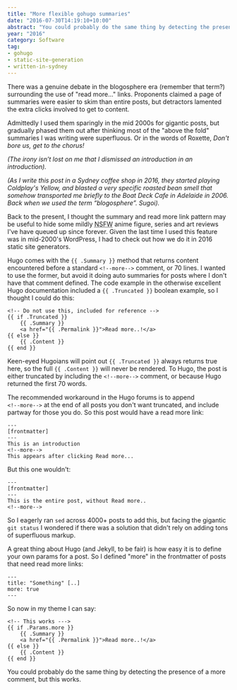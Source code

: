 ```yaml
---
title: "More flexible gohugo summaries"
date: "2016-07-30T14:19:10+10:00"
abstract: "You could probably do the same thing by detecting the presence of a more comment, but this works."
year: "2016"
category: Software
tag: 
- gohugo
- static-site-generation
- written-in-sydney
---
```

There was a genuine debate in the blogosphere era (remember that term?) surrounding the use of "read more..." links. Proponents claimed a page of summaries were easier to skim than entire posts, but detractors lamented the extra clicks involved to get to content.

Admittedly I used them sparingly in the mid 2000s for gigantic posts, but gradually phased them out after thinking most of the "above the fold" summaries I was writing were superfluous. Or in the words of Roxette, *Don't bore us, get to the chorus!*

<p class="aside" style="font-style:italic">(The irony isn’t lost on me that I dismissed an introduction in an introduction).</p>

<p class="aside" style="font-style:italic">(As I write this post in a Sydney coffee shop in 2016, they started playing Coldplay's Yellow, and blasted a very specific roasted bean smell that somehow transported me briefly to the Boat Deck Cafe in Adelaide in 2006. Back when we used the term “blogosphere”. Sugoi).</p>

Back to the present, I thought the summary and read more link pattern may be useful to hide some mildly <abbr title="not safe for work">NSFW</abbr> anime figure, series and art reviews I've have queued up since forever. Given the last time I used this feature was in mid-2000's WordPress, I had to check out how we do it in 2016 static site generators.

Hugo comes with the `{{ .Summary }}` method that returns content encountered before a standard <code style="white-space:nowrap">&lt;!-\-more-\-&gt;</code> comment, or 70 lines. I wanted to use the former, but avoid it doing auto summaries for posts where I don't have that comment defined. The code example in the otherwise excellent Hugo documentation included a `{{ .Truncated }}` boolean example, so I thought I could do this:

    <!-- Do not use this, included for reference -->
    {{ if .Truncated }}
        {{ .Summary }}
        <a href="{{ .Permalink }}">Read more..!</a>
    {{ else }}
        {{ .Content }}
    {{ end }}

Keen-eyed Hugoians will point out `{{ .Truncated }}` always returns true here, so the full `{{ .Content }}` will never be rendered. To Hugo, the post is either truncated by including the <code style="white-space:nowrap">&lt;!-\-more-\-&gt;</code> comment, or because Hugo returned the first 70 words.

The recommended workaround in the Hugo forums is to append <code style="white-space:nowrap">&lt;!-\-more-\-&gt;</code> at the end of all posts you don't want truncated, and include partway for those you do. So this post would have a read more link:

    ---
    [frontmatter]
    ---
    This is an introduction
    <!--more-->
    This appears after clicking Read more...

But this one wouldn't:

    ---
    [frontmatter]
    ---
    This is the entire post, without Read more..
    <!--more-->

So I eagerly ran `sed` across 4000+ posts to add this, but facing the gigantic `git status` I wondered if there was a solution that didn't rely on adding tons of superfluous markup. 

A great thing about Hugo (and Jekyll, to be fair) is how easy it is to define your own params for a post. So I defined "more" in the frontmatter of posts that need read more links:

    ---
    title: "Something" [..]
    more: true
    ---

So now in my theme I can say:

    <!-- This works --->
    {{ if .Params.more }}
        {{ .Summary }}
        <a href="{{ .Permalink }}">Read more..!</a>
    {{ else }}
        {{ .Content }}
    {{ end }}

You could probably do the same thing by detecting the presence of a more comment, but this works.

